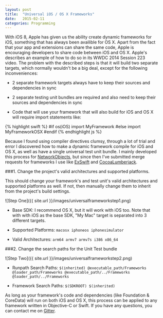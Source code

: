 ```yaml
---
layout: post
title:  "Universal iOS / OS X Frameworks"
date:   2015-02-11
categories: Programming
---
```


With iOS 8, Apple has given us the ability create dynamic frameworks for iOS, something that has always been availible for OS X. Apart from the fact that your app and extensions can share the same code, Apple is encouraging developers to share code between iOS and OS X. Apple's describes an example of how to do so in its WWDC 2014 Session 223 video. The problem with the described steps is that it will build two separate targets, which normally wouldn't be a big deal, except for the following inconveniences:

- 2 separate framework targets always have to keep their sources and dependencies in sync

- 2 separate testing unit bundles are required and also need to keep their sources and dependencies in sync

- Code that will use your framework that will also build for iOS and OS X will require import statements like:

{% highlight swift %}
#if os(iOS)
    import MyFramework
#else
    import MyFrameworkOSX
#endif
{% endhighlight js %}

Because I found using compiler directives clumsy, through a lot of trial and error I discovered how to make a dynamic framework compile for iOS and OS X, as well as have a single universal test unit bundle. I mainly developed this process for [NetworkObjects][NetworkObjects], but since then I've submitted merge requests for frameworks I use like [ExSwift][ExSwiftMergeRequest] and [CocoaLumberjack][CocoaLumberjackMergeRequest].

[NetworkObjects]: https://github.com/colemancda/NetworkObjects
[ExSwiftMergeRequest]:https://github.com/pNre/ExSwift/pull/76
[CocoaLumberjackMergeRequest]: https://github.com/CocoaLumberjack/CocoaLumberjack/pull/341

###1. Change the project's valid architectures and supported platforms.

This should change your framework's and test unit's valid architectures and supported platforms as well. If not, then manually change them to inherit from the project's build settings.

![Step One]({{ site.url }}/images/universalframeworkstep1.png)

- Base SDK: I recommend OS X, but it will work with iOS too. Note that with with iOS as the base SDK, "My Mac" target is separated into 3 different targets.

- Supported Platforms: ```macosx iphoneos iphonesimulator```

- Valid Architectures: ```arm64 armv7 armv7s i386 x86_64```

###2. Change the search paths for the Unit Test bundle

![Step Two]({{ site.url }}/images/universalframeworkstep2.png)

- Runpath Search Paths: ```$(inherited) @executable_path/Frameworks @loader_path/Frameworks @executable_path/../Frameworks @loader_path/../Frameworks```

- Framework Search Paths: ```$(SDKROOT) $(inherited)```

As long as your framework's code and dependencies (like Foundation & CoreData) will run on both iOS and OS X, this process can be applied to any framework written in Objective-C or Swift. If you have any questions, you can contact me on [Gitter](https://gitter.im/colemancda/colemancda.github.io).

